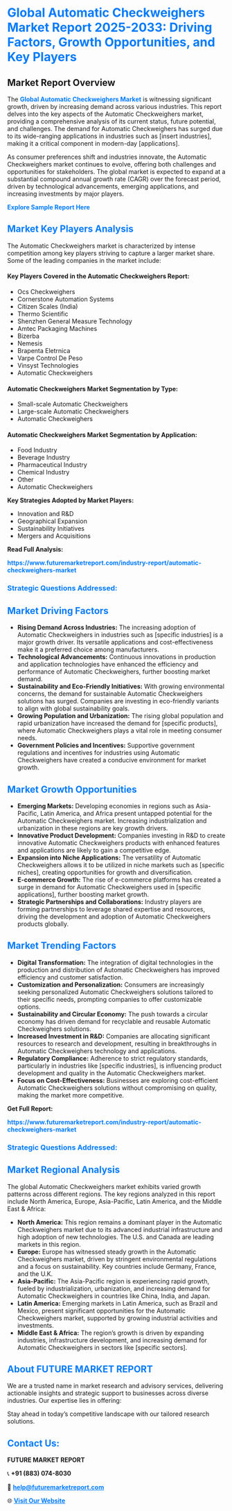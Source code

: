 <h1 style="color: #007BFF;">Global Automatic Checkweighers Market Report 2025-2033: Driving Factors, Growth Opportunities, and Key Players</h1>

<section id="overview">
<h2>Market Report Overview</h2>
<p>The <a href="https://www.futuremarketreport.com/industry-report/automatic-checkweighers-market" style="color: #007BFF; text-decoration: none;"><strong>Global Automatic Checkweighers Market</strong></a> is witnessing significant growth, driven by increasing demand across various industries. This report delves into the key aspects of the Automatic Checkweighers market, providing a comprehensive analysis of its current status, future potential, and challenges. The demand for Automatic Checkweighers has surged due to its wide-ranging applications in industries such as [insert industries], making it a critical component in modern-day [applications].</p>
<p>As consumer preferences shift and industries innovate, the Automatic Checkweighers market continues to evolve, offering both challenges and opportunities for stakeholders. The global market is expected to expand at a substantial compound annual growth rate (CAGR) over the forecast period, driven by technological advancements, emerging applications, and increasing investments by major players.</p>
</section>

<section id="overview">
<p><a href="https://www.futuremarketreport.com/request-sample/reportId=110303" style="color: #007BFF; text-decoration: none;"><strong>Explore Sample Report Here</strong></a></p>
</section>

<section id="key-players">
<h2 style="color: #007BFF;">Market Key Players Analysis</h2>
<p>The Automatic Checkweighers market is characterized by intense competition among key players striving to capture a larger market share. Some of the leading companies in the market include:</p>
<h4>Key Players Covered in the Automatic Checkweighers Report:</h4>
<ul><li>Ocs Checkweighers</li><li>Cornerstone Automation Systems</li><li>Citizen Scales (India)</li><li>Thermo Scientific</li><li>Shenzhen General Measure Technology</li><li>Amtec Packaging Machines</li><li>Bizerba</li><li>Nemesis</li><li>Brapenta Eletrnica</li><li>Varpe Control De Peso</li><li>Vinsyst Technologies</li><li>Automatic Checkweighers</li></ul>
<h4>Automatic Checkweighers Market Segmentation by Type:</h4>
<ul><li>Small-scale Automatic Checkweighers</li><li>Large-scale Automatic Checkweighers</li><li>Automatic Checkweighers</li></ul>

<h4>Automatic Checkweighers Market Segmentation by Application:</h4>
<ul><li>Food Industry</li><li>Beverage Industry</li><li>Pharmaceutical Industry</li><li>Chemical Industry</li><li>Other</li><li>Automatic Checkweighers</li></ul>
<p><strong>Key Strategies Adopted by Market Players:</strong></p>
<ul>
<li>Innovation and R&D</li>
<li>Geographical Expansion</li>
<li>Sustainability Initiatives</li>
<li>Mergers and Acquisitions</li>
</ul>
</section>

<section>
<p><strong>Read Full Analysis: </strong></p><a href="https://www.futuremarketreport.com/industry-report/automatic-checkweighers-market" style="color: #007BFF; text-decoration: none;"><strong>https://www.futuremarketreport.com/industry-report/automatic-checkweighers-market</strong></a>
<h3 style="color: #007BFF;">Strategic Questions Addressed:</h3>
</section>

<section id="driving-factors">
<h2 style="color: #007BFF;">Market Driving Factors</h2>
<ul>
<li><strong>Rising Demand Across Industries:</strong> The increasing adoption of Automatic Checkweighers in industries such as [specific industries] is a major growth driver. Its versatile applications and cost-effectiveness make it a preferred choice among manufacturers.</li>
<li><strong>Technological Advancements:</strong> Continuous innovations in production and application technologies have enhanced the efficiency and performance of Automatic Checkweighers, further boosting market demand.</li>
<li><strong>Sustainability and Eco-Friendly Initiatives:</strong> With growing environmental concerns, the demand for sustainable Automatic Checkweighers solutions has surged. Companies are investing in eco-friendly variants to align with global sustainability goals.</li>
<li><strong>Growing Population and Urbanization:</strong> The rising global population and rapid urbanization have increased the demand for [specific products], where Automatic Checkweighers plays a vital role in meeting consumer needs.</li>
<li><strong>Government Policies and Incentives:</strong> Supportive government regulations and incentives for industries using Automatic Checkweighers have created a conducive environment for market growth.</li>
</ul>
</section>

<section id="growth-opportunities">
<h2 style="color: #007BFF;">Market Growth Opportunities</h2>
<ul>
<li><strong>Emerging Markets:</strong> Developing economies in regions such as Asia-Pacific, Latin America, and Africa present untapped potential for the Automatic Checkweighers market. Increasing industrialization and urbanization in these regions are key growth drivers.</li>
<li><strong>Innovative Product Development:</strong> Companies investing in R&D to create innovative Automatic Checkweighers products with enhanced features and applications are likely to gain a competitive edge.</li>
<li><strong>Expansion into Niche Applications:</strong> The versatility of Automatic Checkweighers allows it to be utilized in niche markets such as [specific niches], creating opportunities for growth and diversification.</li>
<li><strong>E-commerce Growth:</strong> The rise of e-commerce platforms has created a surge in demand for Automatic Checkweighers used in [specific applications], further boosting market growth.</li>
<li><strong>Strategic Partnerships and Collaborations:</strong> Industry players are forming partnerships to leverage shared expertise and resources, driving the development and adoption of Automatic Checkweighers products globally.</li>
</ul>
</section>

<section id="trending-factors">
<h2 style="color: #007BFF;">Market Trending Factors</h2>
<ul>
<li><strong>Digital Transformation:</strong> The integration of digital technologies in the production and distribution of Automatic Checkweighers has improved efficiency and customer satisfaction.</li>
<li><strong>Customization and Personalization:</strong> Consumers are increasingly seeking personalized Automatic Checkweighers solutions tailored to their specific needs, prompting companies to offer customizable options.</li>
<li><strong>Sustainability and Circular Economy:</strong> The push towards a circular economy has driven demand for recyclable and reusable Automatic Checkweighers solutions.</li>
<li><strong>Increased Investment in R&D:</strong> Companies are allocating significant resources to research and development, resulting in breakthroughs in Automatic Checkweighers technology and applications.</li>
<li><strong>Regulatory Compliance:</strong> Adherence to strict regulatory standards, particularly in industries like [specific industries], is influencing product development and quality in the Automatic Checkweighers market.</li>
<li><strong>Focus on Cost-Effectiveness:</strong> Businesses are exploring cost-efficient Automatic Checkweighers solutions without compromising on quality, making the market more competitive.</li>
</ul>
</section>

<section>
<p><strong>Get Full Report: </strong></p><a href="https://www.futuremarketreport.com/industry-report/automatic-checkweighers-market" style="color: #007BFF; text-decoration: none;"><strong>https://www.futuremarketreport.com/industry-report/automatic-checkweighers-market</strong></a>
<h3 style="color: #007BFF;">Strategic Questions Addressed:</h3>
</section>


<section id="regional-analysis">
<h2 style="color: #007BFF;">Market Regional Analysis</h2>
<p>The global Automatic Checkweighers market exhibits varied growth patterns across different regions. The key regions analyzed in this report include North America, Europe, Asia-Pacific, Latin America, and the Middle East & Africa:</p>
<ul>
<li><strong>North America:</strong> This region remains a dominant player in the Automatic Checkweighers market due to its advanced industrial infrastructure and high adoption of new technologies. The U.S. and Canada are leading markets in this region.</li>
<li><strong>Europe:</strong> Europe has witnessed steady growth in the Automatic Checkweighers market, driven by stringent environmental regulations and a focus on sustainability. Key countries include Germany, France, and the U.K.</li>
<li><strong>Asia-Pacific:</strong> The Asia-Pacific region is experiencing rapid growth, fueled by industrialization, urbanization, and increasing demand for Automatic Checkweighers in countries like China, India, and Japan.</li>
<li><strong>Latin America:</strong> Emerging markets in Latin America, such as Brazil and Mexico, present significant opportunities for the Automatic Checkweighers market, supported by growing industrial activities and investments.</li>
<li><strong>Middle East & Africa:</strong> The region’s growth is driven by expanding industries, infrastructure development, and increasing demand for Automatic Checkweighers in sectors like [specific sectors].</li>
</ul>
</section>

<footer>
<h2 style="color: #007BFF;">About FUTURE MARKET REPORT</h2>
<p>We are a trusted name in market research and advisory services, delivering actionable insights and strategic support to businesses across diverse industries. Our expertise lies in offering:</p>

<p>Stay ahead in today’s competitive landscape with our tailored research solutions.</p>

<h2 style="color: #007BFF;">Contact Us:</h2>
<p><strong>FUTURE MARKET REPORT</strong></p>
<p>📞 <strong>+91 (883) 074-8030</strong></p>
<p>📧 <strong><a href="mailto:help@futuremarketreport.com" style="color: #007BFF;">help@futuremarketreport.com</a></strong></p>
<p>🌐 <strong><a href="https://www.futuremarketreport.com/" style="color: #007BFF;">Visit Our Website</a></strong></p>
</footer>